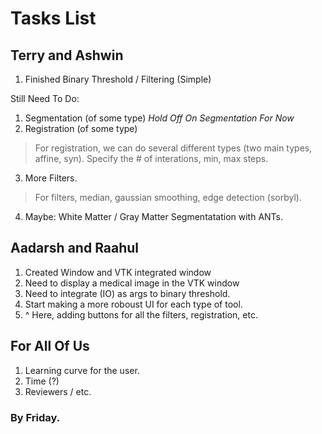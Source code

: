 # Tasks List

## Terry and Ashwin

1. Finished Binary Threshold / Filtering (Simple)

Still Need To Do: 
1. Segmentation (of some type)
*Hold Off On Segmentation For Now* 
2. Registration (of some type)
> For registration, we can do several different types (two main types, affine, syn). Specify the # of interations, min, max steps.
3. More Filters. 
> For filters, median, gaussian smoothing, edge detection (sorbyl). 
4. Maybe: White Matter / Gray Matter Segmentatation with ANTs. 

## Aadarsh and Raahul
1. Created Window and VTK integrated window 
2. Need to display a medical image in the VTK window 
3. Need to integrate (IO) as args to binary threshold. 
4. Start making a more roboust UI for each type of tool.
5. ^ Here, adding buttons for all the filters, registration, etc.

## For All Of Us 
1. Learning curve for the user. 
2. Time (?) 
3. Reviewers / etc. 

### By Friday. 
